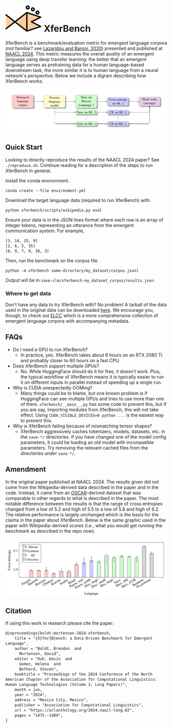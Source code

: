 ![XferBench logo](./assets/logo.svg)
XferBench
=========

XferBench is a benchmark/evaluation metric for emergent language corpora (not
familiar? see [Lazaridou and Baroni, 2020](https://arxiv.org/abs/2006.02419))
presented and published at [NAACL
2024](https://aclanthology.org/2024.naacl-long.82/).  This metric measures the
overall _quality_ of an emergent language using deep transfer learning: the
better that an emergent language serves as pretraining data for a human
language-based downstream task, the more similar it is to human language from
a neural network's perspective.  Below we include a digram describing how
XferBench works.

![Benchmark architecture](./assets/benchmark-chart.svg)


## Quick Start

Looking to directly reproduce the results of the NAACL 2024 paper?  See
`./reproduce.sh`.  Continue reading for a description of the steps to run
XferBench in general.

Install the conda environment.

    conda create --file environment.yml

Download the target language data (required to run XferBench) with:

    python xferbench/scripts/wikipedia.py eval

Ensure your data is in the JSON lines format where each row is an array of
integer tokens, representing an utterance from the emergent communication
system.  For example,

    [3, 14, 15, 9]
    [2, 6, 5, 35]
    [8, 9, 7, 9, 38, 3]

Then, run the benchmark on the corpus file.

    python -m xferbench some-directory/my_dataset/corpus.jsonl

Output will be in `save-clm/xferbench-my_dataset_corpus/results.json`.


### Where to get data

Don't have any data to try XferBench with?  No problem!  A tarball of the data
used in the original data can be downloaded
[here](http://patient.lti.cs.cmu.edu:12001/xferbench-paper-data.tar.gz).  We
encourage you, though, to check out
[ELCC](https://huggingface.co/datasets/bboldt/elcc) which is a more
comprehensive collection of emergent language corpora with accompanying
metadata.


## FAQs
- Do I need a GPU to run XferBench?
    - In practice, yes.  XferBench takes about 6 hours on an RTX 2080 Ti and
      probably closer to 60 hours on a fast CPU.
- Does XferBench support multiple GPUs?
    - No.  While HuggingFace should do it for free, it doesn't work.  Plus, the
      typical workflow of XferBench means it is typically easier to run it on
      different inputs in parallel instead of speeding up a single run.
- Why is CUDA unexpectedly OOMing?
    - Many things could be to blame, but one known problem is if HuggingFace
      can see multiple GPUs and tries to use more than one of them.
      `xferbench/__main__.py` has some code to prevent this, but if you are
      say, importing modules from XferBench, this will not take effect.  Using
      `CUDA_VISIBLE_DEVICES=0 python ...` is the easiest way to prevent this.
- Why is XferBench failing because of mismatching tensor shapes?
    - XferBench aggressively caches tokenizers, models, datasets, etc. in the
      `save-*/` directories. If you have changed one of the model config
      parameters, it could be loading an old model with incompatible
      parameters.  Try removing the relevant cached files from the directories
      under `save-*/`.


## Amendment

In the original paper published at NAACL 2024.  The results given did not come
from the Wikipedia-derived data described in the paper and in the code.
Instead, it came from an [OSCAR](https://oscar-project.org/)-derived dataset
that was comparable in other regards to what is described in the paper.  The
most notable difference between the results is that the range of cross
entropies changed from a low of 5.2 and high of 5.5 to a low of 5.8 and high of
6.2.  The relative performance is largely unchanged which is the basis for the
claims in the paper about XferBench.  Below is the same graphic used in the
paper with Wikipedia-derived scores (i.e., what you would get running the
benchmark as described in the repo now).

![Updated XferBench results](./assets/updated-results.png)


## Citation

If using this work in research please cite the paper:

    @inproceedings{boldt-mortensen-2024-xferbench,
        title = "{X}fer{B}ench: a Data-Driven Benchmark for Emergent Language",
        author = "Boldt, Brendon  and
          Mortensen, David",
        editor = "Duh, Kevin  and
          Gomez, Helena  and
          Bethard, Steven",
        booktitle = "Proceedings of the 2024 Conference of the North American Chapter of the Association for Computational Linguistics: Human Language Technologies (Volume 1: Long Papers)",
        month = jun,
        year = "2024",
        address = "Mexico City, Mexico",
        publisher = "Association for Computational Linguistics",
        url = "https://aclanthology.org/2024.naacl-long.82",
        pages = "1475--1489",
    }
